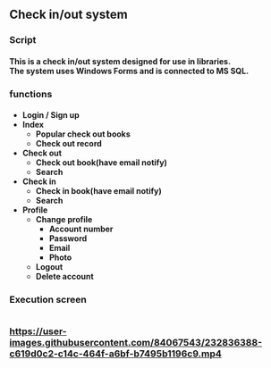 <h2>Check in/out system</h2> 

<h3>Script</3>
<h4>This is a check in/out system designed for use in libraries. <br>The system uses Windows Forms and is connected to MS SQL. </h4>


<h3>functions</3>
<h4>
<ul>
  <li>Login / Sign up</li>
  <li>Index
      <ul>
        <li>Popular check out books</li>
        <li>Check out record</li>
      </ul>
  </li>
  <li>Check out
      <ul>
        <li>Check out book(have email notify)</li>
        <li>Search</li>
      </ul>
  </li>
  <li>Check in
        <ul>
        <li>Check in book(have email notify)</li>
        <li>Search</li>
      </ul>
  </li>
  <li>Profile
        <ul>
        <li>Change profile
            <ul>
              <li>Account number</li>
              <li>Password</li>
              <li>Email</li>
              <li>Photo</li>
          </ul>
         



 </li>
        <li>Logout</li>
        <li>Delete account</li>
      </ul>
  </li>
</ul>
</h4>
<h3>Execution screen</3><br><br>

https://user-images.githubusercontent.com/84067543/232836388-c619d0c2-c14c-464f-a6bf-b7495b1196c9.mp4

